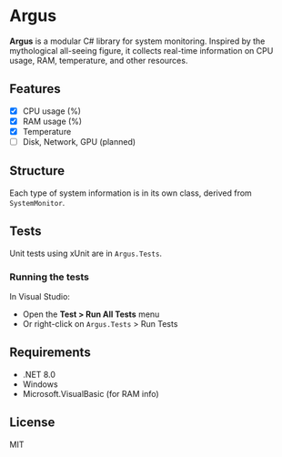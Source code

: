# Argus

**Argus** is a modular C# library for system monitoring. Inspired by the mythological all-seeing figure, it collects real-time information on CPU usage, RAM, temperature, and other resources.

## Features

- [x] CPU usage (%)
- [x] RAM usage (%)
- [x] Temperature
- [ ] Disk, Network, GPU (planned)

## Structure

Each type of system information is in its own class, derived from `SystemMonitor`.

## Tests

Unit tests using xUnit are in `Argus.Tests`.

### Running the tests

In Visual Studio:
- Open the **Test > Run All Tests** menu
- Or right-click on `Argus.Tests` > Run Tests

## Requirements

- .NET 8.0
- Windows
- Microsoft.VisualBasic (for RAM info)

## License

MIT
